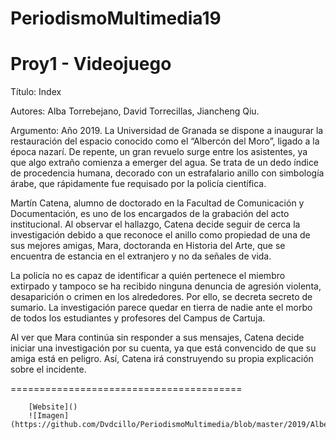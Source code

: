 # PeriodismoMultimedia19 

Proy1 -  Videojuego
========================================
Título: Index

Autores: Alba Torrebejano, David Torrecillas, Jiancheng Qiu.

Argumento: Año 2019. La Universidad de Granada se dispone a inaugurar la restauración del espacio conocido como el “Albercón del Moro”, ligado a la época nazarí. De repente, un gran revuelo surge entre los asistentes, ya que algo extraño comienza a emerger del agua. Se trata de un dedo índice de procedencia humana, decorado con un estrafalario anillo con simbología árabe, que rápidamente fue requisado por la policía científica.

Martín Catena, alumno de doctorado en la Facultad de Comunicación y Documentación, es uno de los encargados de la grabación del acto institucional. Al observar el hallazgo, Catena decide seguir de cerca la investigación debido a que reconoce el anillo como propiedad de una de sus mejores amigas, Mara, doctoranda en Historia del Arte, que se encuentra de estancia en el extranjero y no da señales de vida.

La policía no es capaz de identificar a quién pertenece el miembro extirpado y tampoco se ha recibido ninguna denuncia de agresión violenta, desaparición o crimen en los alrededores. Por ello, se decreta secreto de sumario. La investigación parece quedar en tierra de nadie ante el morbo de todos los estudiantes y profesores del Campus de Cartuja.

Al ver que Mara continúa sin responder a sus mensajes, Catena decide iniciar una investigación por su cuenta, ya que está convencido de que su amiga está en peligro. Así, Catena irá construyendo su propia explicación sobre el incidente.

========================================
    

		[Website]()
		![Imagen](https://github.com/Dvdcillo/PeriodismoMultimedia/blob/master/2019/Albercon.jpg)



